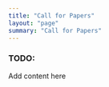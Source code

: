 ```yaml
---
title: "Call for Papers"
layout: "page"
summary: "Call for Papers"
---
```


### TODO:

Add content here
